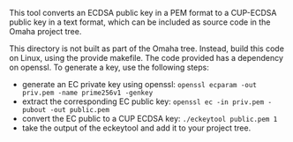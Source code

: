 This tool converts an ECDSA public key in a PEM format to a CUP-ECDSA public key
in a text format, which can be included as source code in the Omaha project
tree.

This directory is not built as part of the Omaha tree. Instead, build this code
on Linux, using the provide makefile. The code provided has a dependency on
openssl. To generate a key, use the following steps:
* generate an EC private key using openssl:
  `openssl ecparam -out priv.pem -name prime256v1 -genkey`
* extract the corresponding EC public key:
  `openssl ec -in priv.pem -pubout -out public.pem`
* convert the EC public to a CUP ECDSA key: `./eckeytool public.pem 1`
* take the output of the eckeytool and add it to your project tree.
